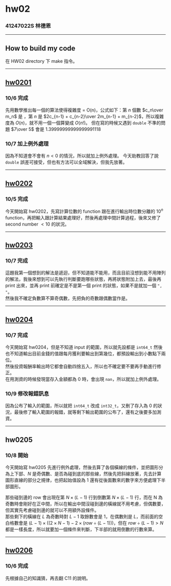 hw02
===

### 41247022S 林德恩

---

## How to build my code
在 HW02 directory 下 make 指令。

---

## [hw0201](./hw0201/)

### 10/6 完成
先用數學推出每一個的算法使得複雜度 = O(n)，公式如下：第 $n$ 個數 $c_n\over m_n$ 是 ，第 $n$ 是 $2c_{n-1} + c_{n-2}\over 2m_{n-1} + m_{n-2}$，所以複雜度為 $O(n)$，就不用一個一個算變成 $O(n!)$。
但在寫的時候又遇到 `double` 不準的問題 $7\over 5$ 會是 $1.39999999999999991118$

### 10/7 加上例外處理
因為不知道會不會有 $n \lt 0$ 的情況，所以就加上例外處理。
今天助教回答了說 `double` 誤差可接受，但也有方法可以全域解決，但我先放著。

---

## [hw0202](./hw0202/)

### 10/5 完成
今天開始寫 hw0202，先寫計算位數的 function 跟在進行輸出時位數分離的 $10^n$ function，再把輸入跟計算結果處理好，然後再處理中間計算過程，後來又修了 second number $\lt 10$ 的狀況。

---

## [hw0203](./hw0203/)

### 10/7 完成
這題我第一個想到的解法是遞迴，但不知道能不能用，而且目前沒想到能不用陣列的解法，我後來想到可以先執行判斷要跑哪些狀態，再將狀態附加上去，最後再 print 出來，並再 print 前確定是不是第一個 print 的狀態，如果不是就加一個 `", "`。  
然後我不確定負數算不算奇偶數，先把負的奇數跟偶數當作是。

---

## [hw0204](./hw0204/)

### 10/7 完成
今天開始寫 hw0204，但是不知道 input 的範圍，所以就先設都是 `int64_t` 然後也不知道輸出目前金錢的值跟每月獲利要輸出到第幾位，都預設輸出到小數點下兩位。  
然後投資報酬率輸出時它都會自動四捨五入，所以也不確定要不要再手動進行修正。  
在用測資的時候發現當存入金額都為 0 時，會出現 `nan`，所以就加上例外處理。

### 10/9 修改報錯訊息
因為公布了輸入的範圍，所以就把 `int64_t` 改成 `int32_t`，又刪了存入為 0 的狀況，最後修了輸入範圍的報錯，就等剩下輸出範圍的公布了，還有之後要多加測資。

---

## hw0205

### 10/8 開始
今天開始寫 hw0205 先進行例外處理，然後去算了各個橫線的條件，並把圖形分為上下部、$N$ 是奇偶數、是否為碰到底的那些線，然後先把斜線放著，先去計算圖形直線的部分之規律，也把起始值設為 1 還有從後面數來的數字來方便處理下半部圖形。  

那些碰到邊的 row 會出現在第 $N\times (L-1)$ 行到倒數第 $N\times (L-1)$ 行，而在 N 為奇數時會剛好在正中間，所以在輸出中間沒碰到邊的橫線就不用考慮，但偶數要，但其實先考慮碰到邊的就可以不用額外設條件。  
那些剩下的橫線在 $L$ 為奇數時對 $L-1$ 取餘數會是 1，在偶數則是 $L$，而前面的空白格數會是 $(L - 1) \times ((2 \times N - 1) - 2 \times ({row} \div (L - 1)))$，但在 ${row} \div (L - 1) \gt N$ 都是一樣長度，所以就要加一個條件來判斷，下半部的就用倒數的行數來算。

---

## [hw0206](./hw0206.txt/)

### 10/6 完成
先根據自己的知識猜，再去翻 C11 的說明。